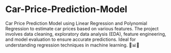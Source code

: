 # Car-Price-Prediction-Model
Car Price Prediction Model using Linear Regression and Polynomial Regression to estimate car prices based on various features. The project involves data cleaning, exploratory data analysis (EDA), feature engineering, and model evaluation to ensure accurate predictions. Ideal for understanding regression techniques in machine learning. 🚗📊💡

